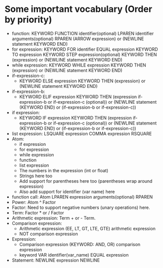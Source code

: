 # Some important vocabulary (Order by priority)

- function: KEYWORD FUNCTION identifier(optional) LPAREN identifier arguments(optional) RPAREN (ARROW expression) or (NEWLINE statement KEYWORD END)
- for expression: KEYWORD FOR identifier EQUAL expression KEYWORD TO expression KEYWORD STEP expression(optional) KEYWORD THEN (expression) or (NEWLINE statement KEYWORD END)
- while expression: KEYWORD WHILE expression KEYWORD THEN (expression) or (NEWLINE statement KEYWORD END)
- if-expression-c:
  - KEYWORD ELSE expression KEYWORD THEN (expression) or (NEWLINE statement KEYWORD END)
- if-expression-b:
  - KEYWORD ELIF expression KEYWORD THEN (expression if-expression-b or if-expression-c (optional)) or (NEWLINE statement (KEYWORD END) or (if-expression-b or if-expression-c))
- if expression:
  - KEYWORD IF expression KEYWORD THEN (expression if-expression-b or if-expression-c (optional)) or (NEWLINE statement (KEYWORD END) or (if-expression-b or if-expression-c))
- list expression: LSQUARE expression COMMA expression RSQUARE
- Atom:
  - if expression
  - for expression
  - while expression
  - function
  - list expression
  - The numbers in the expression (int or float)
  - Strings here too
  - Add support for parentheses here too (parentheses wrap around expression)
  - Also add support for identifier (var name) here
- function call: Atom LPAREN expression arguments(optional) RPAREN
- Power: Atom ^ Factor
- Factor: Need to support negative numbers (unary operations) here.
- Term: Factor * or / Factor
- Arithmetic expression: Term + or - Term.
- Comparison expression: 
  - Arithmetic expression (EE, LT, GT, LTE, GTE) arithmetic expression
  - NOT comparison expression
- Expression: 
  - Comparison expression (KEYWORD: AND, OR) comparison expression
  - keyword VAR identifier(var_name) EQUAL expression
- Statement: NEWLINE expression NEWLINE
